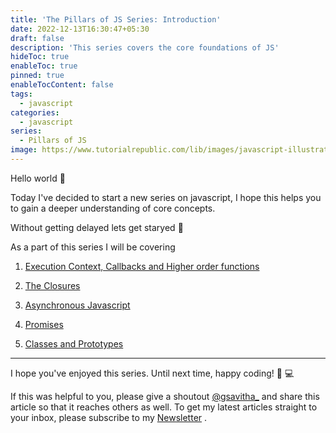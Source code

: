 ```yaml
---
title: 'The Pillars of JS Series: Introduction'
date: 2022-12-13T16:30:47+05:30
draft: false
description: 'This series covers the core foundations of JS'
hideToc: true
enableToc: true
pinned: true
enableTocContent: false
tags:
  - javascript
categories:
  - javascript
series:
  - Pillars of JS
image: https://www.tutorialrepublic.com/lib/images/javascript-illustration.png
---
```


Hello world :wave:

Today I've decided to start a new series on javascript, I hope this helps you to gain a deeper understanding of core concepts.

Without getting delayed lets get staryed :rocket:

As a part of this series I will be covering

1. [Execution Context, Callbacks and Higher order functions](#)

2. [The Closures](#)

3. [Asynchronous Javascript](#)

4. [Promises](#)

5. [Classes and Prototypes](#)

<!-- ## Iterators

## Generators

## Functional Programming in JS -->

---

I hope you've enjoyed this series. Until next time, happy coding! :tada: :computer:

If this was helpful to you, please give a shoutout [@gsavitha\_](https://twitter.com/gsavitha_) and share this article so that it reaches others as well. To get my latest articles straight to your inbox, please subscribe to my [Newsletter](https://www.getrevue.co/profile/gsavitha) .
